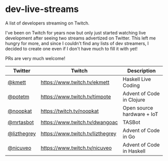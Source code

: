 # dev-live-streams
A list of developers streaming on Twitch.

I've been on Twitch for years now but only just started watching live
development after seeing two streams advertized on Twitter.
This left me hungry for more, and since I couldn't find any lists of dev streamers,
I decided to create one even if I don't have much to fill it with yet!

PRs are very much welcome!

| Twitter | Twitch | Description |
| --- | --- | --- |
| [@kmett](https://twitter.com/kmett) | https://www.twitch.tv/ekmett | Haskell Live Coding |
| [@potetm](https://twitter.com/potetm) | https://www.twitch.tv/timpote | Advent of Code in Clojure |
| [@noopkat](https://twitter.com/noopkat) | https://twitch.tv/noopkat | Open source hardware + IoT |
| [@mrtasbot](https://twitter.com/mrtasbot) | https://www.twitch.tv/dwangoac | TASBot |
| [@lizthegrey](https://twitter.com/lizthegrey) | https://www.twitch.tv/lizthegrey | Advent of Code in Go |
| [@nicuveo](https://twitter.com/nicuveo) | https://www.twitch.tv/nicuveo | Advent of Code in Haskell |
